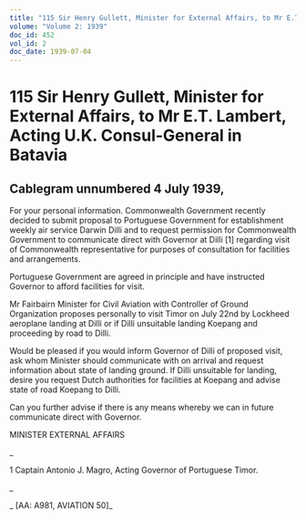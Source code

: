 ```yaml
---
title: "115 Sir Henry Gullett, Minister for External Affairs, to Mr E.T. Lambert, Acting U.K. Consul-General in Batavia"
volume: "Volume 2: 1939"
doc_id: 452
vol_id: 2
doc_date: 1939-07-04
---
```


# 115 Sir Henry Gullett, Minister for External Affairs, to Mr E.T. Lambert, Acting U.K. Consul-General in Batavia

## Cablegram unnumbered 4 July 1939,

For your personal information. Commonwealth Government recently decided to submit proposal to Portuguese Government for establishment weekly air service Darwin Dilli and to request permission for Commonwealth Government to communicate direct with Governor at Dilli [1] regarding visit of Commonwealth representative for purposes of consultation for facilities and arrangements.

Portuguese Government are agreed in principle and have instructed Governor to afford facilities for visit.

Mr Fairbairn Minister for Civil Aviation with Controller of Ground Organization proposes personally to visit Timor on July 22nd by Lockheed aeroplane landing at Dilli or if Dilli unsuitable landing Koepang and proceeding by road to Dilli.

Would be pleased if you would inform Governor of Dilli of proposed visit, ask whom Minister should communicate with on arrival and request information about state of landing ground. If Dilli unsuitable for landing, desire you request Dutch authorities for facilities at Koepang and advise state of road Koepang to Dilli.

Can you further advise if there is any means whereby we can in future communicate direct with Governor.

MINISTER EXTERNAL AFFAIRS

_

1 Captain Antonio J. Magro, Acting Governor of Portuguese Timor.

_

_ [AA: A981, AVIATION 50]_
